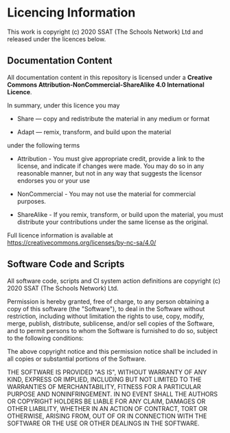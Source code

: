 # Licencing Information

This work is copyright (c) 2020 SSAT (The Schools Network) Ltd and released under the licences below.

## Documentation Content

All documentation content in this repository is licensed under a **Creative Commons Attribution-NonCommercial-ShareAlike 4.0 International Licence**. 

In summary, under this licence you may

* Share — copy and redistribute the material in any medium or format

* Adapt — remix, transform, and build upon the material

under the following terms

* Attribution - You must give appropriate credit, provide a link to the license, and indicate if changes were made. You may do so in any reasonable manner, but not in any way that suggests the licensor endorses you or your use

* NonCommercial - You may not use the material for commercial purposes.

* ShareAlike - If you remix, transform, or build upon the material, you must distribute your contributions under the same license as the original.

Full licence information is available at https://creativecommons.org/licenses/by-nc-sa/4.0/

## Software Code and Scripts

All software code, scripts and CI system action definitions are copyright (c) 2020 SSAT (The Schools Network) Ltd.

Permission is hereby granted, free of charge, to any person obtaining a copy of this software  (the "Software"), to deal in the Software without restriction, including without limitation the rights to use, copy, modify, merge, publish, distribute, sublicense, and/or sell copies of the Software, and to permit persons to whom the Software is furnished to do so, subject to the following conditions:

The above copyright notice and this permission notice shall be included in all copies or substantial portions of the Software.

THE SOFTWARE IS PROVIDED "AS IS", WITHOUT WARRANTY OF ANY KIND, EXPRESS OR IMPLIED, INCLUDING BUT NOT LIMITED TO THE WARRANTIES OF MERCHANTABILITY, FITNESS FOR A PARTICULAR PURPOSE AND NONINFRINGEMENT. IN NO EVENT SHALL THE AUTHORS OR COPYRIGHT HOLDERS BE LIABLE FOR ANY CLAIM, DAMAGES OR OTHER LIABILITY, WHETHER IN AN ACTION OF CONTRACT, TORT OR OTHERWISE, ARISING FROM, OUT OF OR IN CONNECTION WITH THE SOFTWARE OR THE USE OR OTHER DEALINGS IN THE SOFTWARE.

